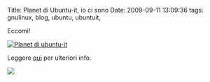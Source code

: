 Title: Planet di Ubuntu-it, io ci sono
Date:  2009-09-11 13:09:36
tags: gnulinux, blog, ubuntu, ubuntuit,

Eccomi!

[![Planet di ubuntu-it][1]][2]


Leggere [qui][3] per ulteriori info.


![][4]

   [1]: http://planet.ubuntu-it.org/banners/240x120.png

   [2]: http://planet.ubuntu-it.org/ (Planet di ubuntu-it)

   [3]: http://www.leoiannacone.com/blog/2009/09/banner-per-il-planet-di-ubuntu/

   [4]: http://img.zemanta.com/pixy.gif?x-id=350cf8e5-f641-8120-866d-476bc5146c4b

